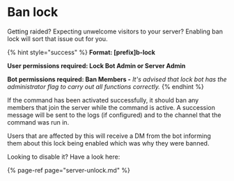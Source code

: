 # Ban lock

Getting raided? Expecting unwelcome visitors to your server? Enabling ban lock will sort that issue out for you.

{% hint style="success" %}
**Format: \[prefix\]b-lock**

**User permissions required: Lock Bot Admin or Server Admin**

**Bot permissions required: Ban Members -** _It's advised that lock bot has the administrator flag to carry out all functions correctly._
{% endhint %}

If the command has been activated successfully, it should ban any members that join the server while the command is active. A succession message will be sent to the logs \(if configured\) and to the channel that the command was run in.

Users that are affected by this will receive a DM from the bot informing them about this lock being enabled which was why they were banned. 

Looking to disable it? Have a look here:

{% page-ref page="server-unlock.md" %}





